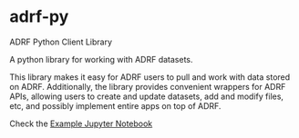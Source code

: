 # adrf-py
ADRF Python Client Library

A python library for working with ADRF datasets.

This library makes it easy for ADRF users to pull and work with data stored on ADRF. Additionally, the library provides convenient wrappers for ADRF APIs, allowing users to create and update datasets, add and modify files, etc, and possibly implement entire apps on top of ADRF.

Check the [Example Jupyter Notebook](docs/demo.ipynb)

